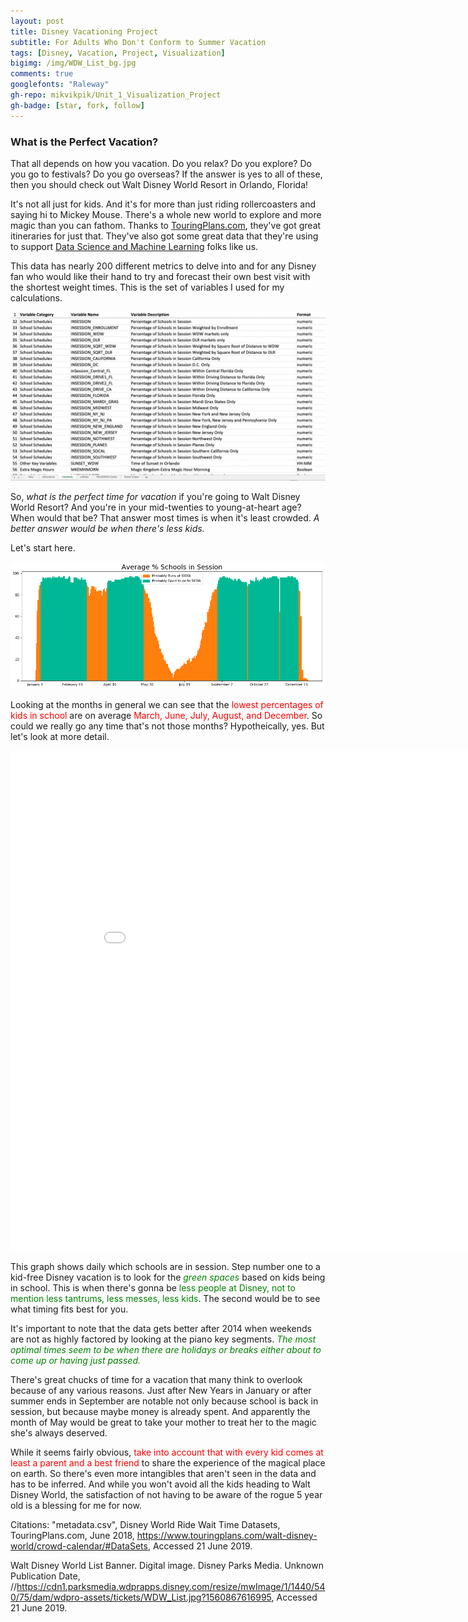 ```yaml
---
layout: post
title: Disney Vacationing Project
subtitle: For Adults Who Don't Conform to Summer Vacation
tags: [Disney, Vacation, Project, Visualization]
bigimg: /img/WDW_List_bg.jpg
comments: true
googlefonts: "Raleway"
gh-repo: mikvikpik/Unit_1_Visualization_Project
gh-badge: [star, fork, follow]
---
```


### What is the Perfect Vacation?
That all depends on how you vacation. Do you relax? Do you explore? Do you go to festivals? Do you go overseas? If the answer is yes to all of these, then you should check out Walt Disney World Resort in Orlando, Florida!

It's not all just for kids. And it's for more than just riding rollercoasters and saying hi to Mickey Mouse. There's a whole new world to explore and more magic than you can fathom. Thanks to [TouringPlans.com](https://touringplans.com/magic-kingdom/touring-plans/adults), they've got great itineraries for just that. They've also got some great data that they're using to support [Data Science and Machine Learning](https://touringplans.com/blog/2018/06/25/disney-world-wait-times-available-for-data-science-and-machine-learning/) folks like us.

This data has nearly 200 different metrics to delve into and for any Disney fan who would like their hand to try and forecast their own best visit with the shortest weight times. This is the set of variables I used for my calculations.

![metadata](/img/meta_data_1.png)

So, *what is the perfect time for vacation* if you're going to Walt Disney World Resort? And you're in your mid-twenties to young-at-heart age? When would that be? That answer most times is when it's least crowded. *A better answer would be when there's less kids.* 

Let's start here.

![WDW](/img/wdw_mpl_graph.png)


Looking at the months in general we can see that the <span style="color:red">lowest percentages of kids in school</span> are on average<span style="color:red"> March, June, July, August, and December</span>. So could we really go any time that's not those months? Hypotheically, yes. But let's look at more detail. 

<iframe width="900" height="800" frameborder="0" scrolling="no" src="//plot.ly/~mikvikpik/56.embed"></iframe>

This graph shows daily which schools are in session. Step number one to a kid-free Disney vacation is to look for the <span style="color:green">*green spaces*</span> based on kids being in school. This is when there's gonna be <span style="color:green">less people at Disney, not to mention less tantrums, less messes, less kids</span>. The second would be to see what timing fits best for you. 

It's important to note that the data gets better after 2014 when weekends are not as highly factored by looking at the piano key segments. <span style="color:green"><i>The most optimal times seem to be when there are holidays or breaks either about to come up or having just passed.</i></span>

There's great chucks of time for a vacation that many think to overlook because of any various reasons. Just after New Years in January or after summer ends in September are notable not only because school is back in session, but because maybe money is already spent. And apparently the month of May would be great to take your mother to treat her to the magic she's always deserved.

While it seems fairly obvious, <span style="color:red">take into account that with every kid comes at least a parent and a best friend </span>to share the experience of the magical place on earth. So there's even more intangibles that aren't seen in the data and has to be inferred. And while you won't avoid all the kids heading to Walt Disney World, the satisfaction of not having to be aware of the rogue 5 year old is a blessing for me for now.


Citations: "metadata.csv", Disney World Ride Wait Time Datasets, TouringPlans.com, June 2018, https://www.touringplans.com/walt-disney-world/crowd-calendar/#DataSets, Accessed 21 June 2019.

Walt Disney World List Banner. Digital image. Disney Parks Media. Unknown Publication Date, //https://cdn1.parksmedia.wdprapps.disney.com/resize/mwImage/1/1440/540/75/dam/wdpro-assets/tickets/WDW_List.jpg?1560867616995, Accessed 21 June 2019.
